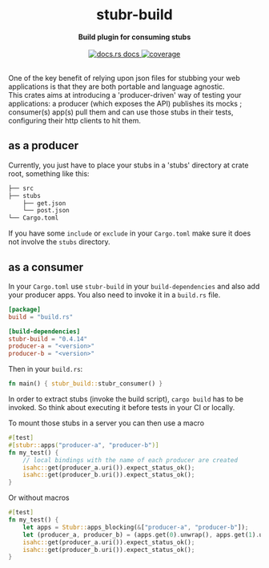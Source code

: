 <h1 align="center">stubr-build</h1>
<div align="center">
 <strong>
   Build plugin for consuming stubs
 </strong>
</div>
<br />
<div align="center">
  <a href="https://docs.rs/stubr-build">
    <img src="https://img.shields.io/badge/docs-latest-blue.svg?style=flat-square"
      alt="docs.rs docs" />
  </a>
  <a href="https://coveralls.io/github/beltram/stubr?branch=main">
    <img src="https://coveralls.io/repos/github/beltram/stubr/badge.svg?branch=main" alt="coverage" />
  </a>
</div>
<br/>

One of the key benefit of relying upon json files for stubbing your web applications is that they are both portable and
language agnostic.  
This crates aims at introducing a 'producer-driven' way of testing your applications: a producer (which exposes the API)
publishes its mocks ; consumer(s) app(s) pull them and can use those stubs in their tests, configuring their http
clients to hit them.

## as a producer

Currently, you just have to place your stubs in a 'stubs' directory at crate root, something like this:

```bash
├── src
├── stubs
    ├── get.json
    └── post.json
└── Cargo.toml
```

If you have some `include` or `exclude` in your `Cargo.toml` make sure it does not involve the `stubs` directory.

## as a consumer

In your `Cargo.toml` use `stubr-build` in your `build-dependencies` and also add your producer apps. You also need to
invoke it in a `build.rs` file.

```toml
[package]
build = "build.rs"

[build-dependencies]
stubr-build = "0.4.14"
producer-a = "<version>"
producer-b = "<version>"
```

Then in your `build.rs`:

```rust
fn main() { stubr_build::stubr_consumer() }
```

In order to extract stubs (invoke the build script), `cargo build` has to be invoked. So think about executing it before
tests in your CI or locally.

To mount those stubs in a server you can then use a macro

```rust
#[test]
#[stubr::apps("producer-a", "producer-b")]
fn my_test() {
    // local bindings with the name of each producer are created
    isahc::get(producer_a.uri()).expect_status_ok();
    isahc::get(producer_b.uri()).expect_status_ok();
}
```

Or without macros

```rust
#[test]
fn my_test() {
    let apps = Stubr::apps_blocking(&["producer-a", "producer-b"]);
    let (producer_a, producer_b) = (apps.get(0).unwrap(), apps.get(1).unwrap());
    isahc::get(producer_a.uri()).expect_status_ok();
    isahc::get(producer_b.uri()).expect_status_ok();
}
```